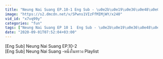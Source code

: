 ```yaml
---
title: "Neung Nai Suang EP.10-1 Eng Sub - \u0e2b\u0e19\u0e36\u0e48\u0e07\u0e43\u0e19\u0e17\u0e23\u0e27\u0e07"
image: "https://s2.dmcdn.net/v/SPwns1VIzFfMIMjWY/x240"
vid_id: "x7vq99y"
categories: "fun"
tags: ["Neung Nai Suang EP 10 1  Eng Sub - \u0e2b\u0e19\u0e36\u0e48\u0e07\u0e43\u0e19\u0e17\u0e23\u0e27\u0e07","Neung Nai Suang EP 10 1  Eng Sub","Neung Nai Suang EP 10-1"]
date: "2020-09-01T07:52:04+03:00"
---
```

[Eng Sub] Neung Nai Suang EP.10-2  <br>[Eng Sub] Neung Nai Suang -หนึ่งในทรวง  Playlist   <br>
